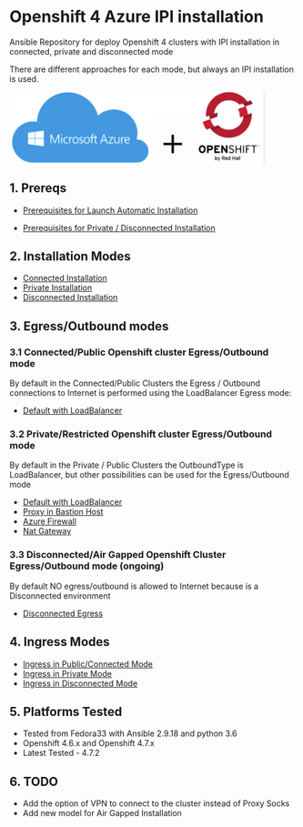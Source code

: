 # Openshift 4 Azure IPI installation

Ansible Repository for deploy Openshift 4 clusters with IPI installation in connected, private and disconnected mode

There are different approaches for each mode, but always an IPI installation is used.

<img align="center" width="450" src="docs/pics/azure_ocp4_pic.png">

## 1. Prereqs

* [Prerequisites for Launch Automatic Installation](/docs/prereqs.md)

* [Prerequisites for Private / Disconnected Installation](/docs/prereqs-restricted.md)

## 2. Installation Modes

* [Connected Installation](/docs/mode-connected.md)
* [Private Installation](/docs/mode-private.md)
* [Disconnected Installation](/docs/mode-disconnected.md)

## 3. Egress/Outbound modes

### 3.1 Connected/Public Openshift cluster Egress/Outbound mode

By default in the Connected/Public Clusters the Egress / Outbound connections to Internet is
performed using the LoadBalancer Egress mode:

* [Default with LoadBalancer](/docs/egress-default.md)

### 3.2 Private/Restricted Openshift cluster Egress/Outbound mode

By default in the Private / Public Clusters the OutboundType is LoadBalancer, but other
possibilities can be used for the Egress/Outbound mode

* [Default with LoadBalancer](/docs/egress-default.md)
* [Proxy in Bastion Host](/docs/egress-proxy.md)
* [Azure Firewall](/docs/egress-firewall.md)
* [Nat Gateway](/docs/egress-nat.md)

### 3.3 Disconnected/Air Gapped Openshift Cluster Egress/Outbound mode (ongoing)

By default NO egress/outbound is allowed to Internet because is a Disconnected environment

* [Disconnected Egress](/docs/egress-disconnected.md)

## 4. Ingress Modes

* [Ingress in Public/Connected Mode](/docs/ingress-connected.md)
* [Ingress in Private Mode](/docs/ingress-private.md)
* [Ingress in Disconnected Mode](/docs/ingress-disconnected.md)

## 5. Platforms Tested

* Tested from Fedora33 with Ansible 2.9.18 and python 3.6
* Openshift 4.6.x and Openshift 4.7.x
* Latest Tested - 4.7.2

## 6. TODO

* Add the option of VPN to connect to the cluster instead of Proxy Socks
* Add new model for Air Gapped Installation

